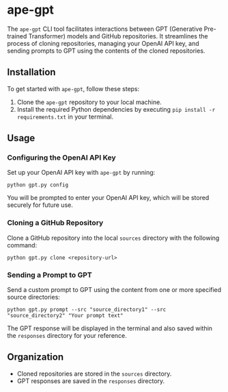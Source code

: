 # ape-gpt

The `ape-gpt` CLI tool facilitates interactions between GPT (Generative Pre-trained Transformer) models and GitHub repositories. It streamlines the process of cloning repositories, managing your OpenAI API key, and sending prompts to GPT using the contents of the cloned repositories.

## Installation

To get started with `ape-gpt`, follow these steps:

1. Clone the `ape-gpt` repository to your local machine.
2. Install the required Python dependencies by executing `pip install -r requirements.txt` in your terminal.

## Usage

### Configuring the OpenAI API Key

Set up your OpenAI API key with `ape-gpt` by running:

```
python gpt.py config
```

You will be prompted to enter your OpenAI API key, which will be stored securely for future use.

### Cloning a GitHub Repository

Clone a GitHub repository into the local `sources` directory with the following command:

```
python gpt.py clone <repository-url>
```

### Sending a Prompt to GPT

Send a custom prompt to GPT using the content from one or more specified source directories:

```
python gpt.py prompt --src "source_directory1" --src "source_directory2" "Your prompt text"
```

The GPT response will be displayed in the terminal and also saved within the `responses` directory for your reference.

## Organization

- Cloned repositories are stored in the `sources` directory.
- GPT responses are saved in the `responses` directory.
